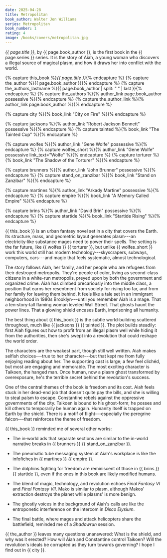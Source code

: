 ```yaml
---
date: 2025-04-28
title: Metropolitan
book_author: Walter Jon Williams
series: Metropolitan
book_number: 1
rating: 4
image: /books/covers/metropolitan.jpg
---
```


<cite class="book-title">{{ page.title }}</cite>, by <span
class="author-name">{{ page.book_author }}</span>, is the first book in the
<span class="book-series">{{ page.series }}</span> series. It is the story of
Aiah, a young woman who discovers a illegal source of magical plasm, and how
it draws her into conflict with the world.

{% capture this_book %}<cite class="book-title">{{ page.title }}</cite>{% endcapture %}
{% capture the_author %}<span class="author-name">{{ page.book_author }}</span>{% endcapture %}
{% capture the_authors_lastname %}<span class="author-name">{{ page.book_author | split: " " | last }}</span>{% endcapture %}
{% capture the_authors %}{% author_link page.book_author possessive %}{% endcapture %}
{% capture the_author_link %}{% author_link page.book_author %}{% endcapture %}

{% capture city %}{% book_link "City on Fire" %}{% endcapture %}

{% capture jacksons %}{% author_link "Robert Jackson Bennett" possessive %}{% endcapture %}
{% capture tainted %}{% book_link "The Tainted Cup" %}{% endcapture %}

{% capture wolfes %}{% author_link "Gene Wolfe" possessive %}{% endcapture %}
{% capture wolfes_short %}{% author_link "Gene Wolfe" possessive link_text="Wolfe" %}{% endcapture %}
{% capture torturer %}{% book_link "The Shadow of the Torturer" %}{% endcapture %}

{% capture brunners %}{% author_link "John Brunner" possessive %}{% endcapture %}
{% capture stand_on_zanzibar %}{% book_link "Stand on Zanzibar" %}{% endcapture %}

{% capture martines %}{% author_link "Arkady Martine" possessive %}{% endcapture %}
{% capture empire %}{% book_link "A Memory Called Empire" %}{% endcapture %}

{% capture brins %}{% author_link "David Brin" possessive %}{% endcapture %}
{% capture startide %}{% book_link "Startide Rising" %}{% endcapture %}

{{ this_book }} is an urban fantasy novel set in a city that covers the Earth.
Its structure, mass, and geometric layout generates plasm---an
electricity‑like substance mages need to power their spells. The setting is
the far future, like {{ wolfes }} {{ torturer }}, but unlike {{ wolfes_short
}} work this world still has modern technology---skyscrapers, subways,
computers, cars---and magic that feels systematic, almost technological.

The story follows Aiah, her family, and her people who are refugees from their
destroyed metropolis. They're people of color, living as second-class citizens
in a white-run metropolis, preyed upon by both the government and organized
crime. Aiah has climbed precariously into the middle class, a position that
earns her resentment from society for rising too far, and from her family for
leaving them behind. It feels like a tale set in an immigrant neighborhood in
1980s Brooklyn---until you remember Aiah is a mage. That a ten‑story‑tall
flaming woman leveled Wall Street. That ghosts haunt the power lines. That a
glowing shield encases Earth, imprisoning all humanity.

The best thing about {{ this_book }} is the subtle world‑building scattered
throughout, much like {{ jacksons }} {{ tainted }}. The plot builds steadily:
first Aiah figures out how to profit from an illegal plasm well while hiding
it from the authorities, then she's swept into a revolution that could reshape
the world order.

The characters are the weakest part, though still well written. Aiah makes
selfish choices---true to her character---but that kept me from fully enjoying
reading about her. The supporting cast is large; a few feel clichéd, but most
are engaging and memorable. The most exciting character is Taikoen, the hanged
man. Once human, now a plasm ghost transformed by overexposure, he's the
terrible secret behind the revolution's success.

One of the central themes of the book is freedom and its cost. Aiah feels
stuck in her dead-end job that doesn't quite pay the bills, and she is willing
to steal palsm to escape. Constantine rebels against the oppressive
governments of the city. Taikoen is bound to his ghost-form; he posses and
kill others to temporarily be human again. Humanity itself is trapped on Earth
by the shield. There is a motif of flight---especially the peregrine
falcon---that reinforces the theme of freedom.

{{ this_book }} reminded me of several other works:

- The in‑world ads that separate sections are similar to the in-world
  narrative breaks in {{ brunners }} {{ stand_on_zanzibar }}.

- The pneumatic tube messaging system at Aiah's workplace is like the
  infofiches in {{ martines }} {{ empire }}.

- The dolphins fighting for freedom are reminiscent of those in {{ brins }} {{
  startide }}, even if the ones in this book are likely modified humans.

- The blend of magic, technology, and revolution echoes <cite
  class="video-game-title">Final Fantasy VI</cite> and <cite
  class="video-game-title">Final Fantasy VII</cite>. Mako is similar to plasm,
  although Makos' extraction destroys the planet while plasms' is more benign.

- The ghostly voices in the background of Aiah's calls are like the
  entroponetic interference on the intercom in <cite
  class="video-game-title">Disco Elysium</cite>.

- The final battle, where mages and attack helicopters share the battlefield,
  reminded me of a <cite class="table-top-game-title">Shadowrun</cite> session.

{{ the_author }} leaves many questions unanswered: What is the shield, and why
was it erected? How will Aiah and Constantine control Taikoen? Will the
revolution's ideals be corrupted as they turn towards governing? I hope I find
out in {{ city }}.
